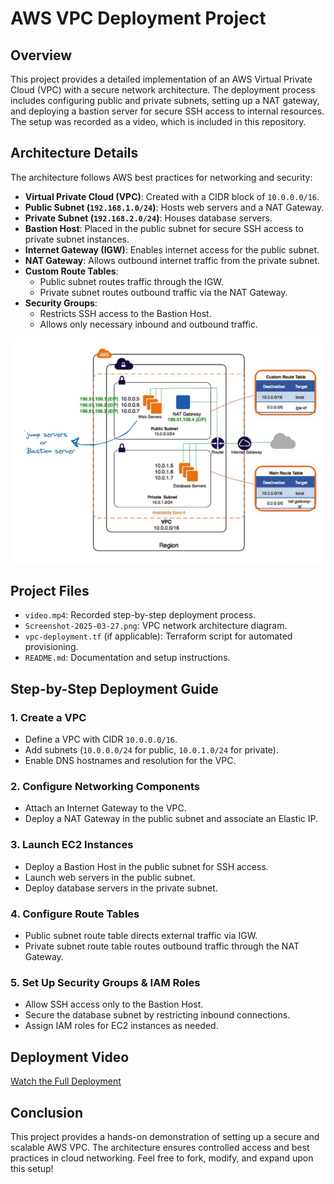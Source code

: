 # AWS VPC Deployment Project

## Overview
This project provides a detailed implementation of an AWS Virtual Private Cloud (VPC) with a secure network architecture. The deployment process includes configuring public and private subnets, setting up a NAT gateway, and deploying a bastion server for secure SSH access to internal resources. The setup was recorded as a video, which is included in this repository.

## Architecture Details
The architecture follows AWS best practices for networking and security:
- **Virtual Private Cloud (VPC)**: Created with a CIDR block of `10.0.0.0/16`.
- **Public Subnet (`192.168.1.0/24`)**: Hosts web servers and a NAT Gateway.
- **Private Subnet (`192.168.2.0/24`)**: Houses database servers.
- **Bastion Host**: Placed in the public subnet for secure SSH access to private subnet instances.
- **Internet Gateway (IGW)**: Enables internet access for the public subnet.
- **NAT Gateway**: Allows outbound internet traffic from the private subnet.
- **Custom Route Tables**:
  - Public subnet routes traffic through the IGW.
  - Private subnet routes outbound traffic via the NAT Gateway.
- **Security Groups**:
  - Restricts SSH access to the Bastion Host.
  - Allows only necessary inbound and outbound traffic.

![VPC Architecture](./Screenshot-2025-03-27.png)

## Project Files
- `video.mp4`: Recorded step-by-step deployment process.
- `Screenshot-2025-03-27.png`: VPC network architecture diagram.
- `vpc-deployment.tf` (if applicable): Terraform script for automated provisioning.
- `README.md`: Documentation and setup instructions.

## Step-by-Step Deployment Guide
### 1. Create a VPC
- Define a VPC with CIDR `10.0.0.0/16`.
- Add subnets (`10.0.0.0/24` for public, `10.0.1.0/24` for private).
- Enable DNS hostnames and resolution for the VPC.

### 2. Configure Networking Components
- Attach an Internet Gateway to the VPC.
- Deploy a NAT Gateway in the public subnet and associate an Elastic IP.

### 3. Launch EC2 Instances
- Deploy a Bastion Host in the public subnet for SSH access.
- Launch web servers in the public subnet.
- Deploy database servers in the private subnet.

### 4. Configure Route Tables
- Public subnet route table directs external traffic via IGW.
- Private subnet route table routes outbound traffic through the NAT Gateway.

### 5. Set Up Security Groups & IAM Roles
- Allow SSH access only to the Bastion Host.
- Secure the database subnet by restricting inbound connections.
- Assign IAM roles for EC2 instances as needed.

## Deployment Video
[Watch the Full Deployment](./video.mp4)

## Conclusion
This project provides a hands-on demonstration of setting up a secure and scalable AWS VPC. The architecture ensures controlled access and best practices in cloud networking. Feel free to fork, modify, and expand upon this setup!
